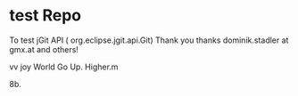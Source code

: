 # test Repo

To test jGit API ( org.eclipse.jgit.api.Git)
Thank you thanks dominik.stadler at gmx.at and others! 


vv
joy
World Go Up. Higher.m


8b.
